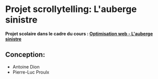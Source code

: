 # Projet scrollytelling: L'auberge sinistre

**Projet scolaire dans le cadre du cours : [Optimisation web - L'auberge sinistre](https://github.com/tonie2023/antoine-scrollytelling.git)**<br>

## Conception: <br>

- Antoine Dion <br>
- Pierre-Luc Proulx <br>
